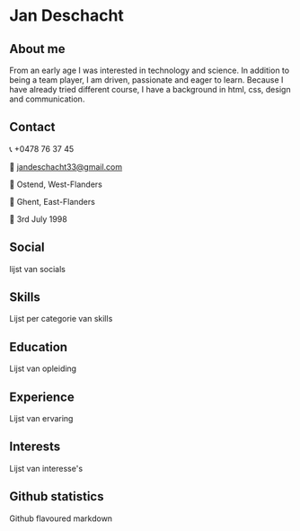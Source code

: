 # Jan Deschacht

## About me

From an early age I was interested in technology and science. In addition to being a team player, I am driven, passionate and eager to learn. Because I have already tried different course, I have a background in html, css, design and communication.

## Contact

:telephone_receiver: +0478 76 37 45

:email: jandeschacht33@gmail.com

:house_with_garden: Ostend, West-Flanders

:round_pushpin: Ghent, East-Flanders

:cake: 3rd July 1998

## Social

lijst van socials

## Skills

Lijst per categorie van skills

## Education

Lijst van opleiding

## Experience

Lijst van ervaring

## Interests

Lijst van interesse's

## Github statistics

Github flavoured markdown